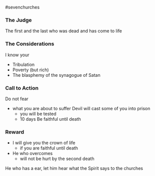#sevenchurches

### The Judge
The first and the last
who was dead and has come to life

### The Considerations
I know your
- Tribulation
- Poverty (but rich)
- The blasphemy of the synagogue of Satan


### Call to Action
Do not fear
- what you are about to suffer
Devil will cast some of you into prison
	- you will be tested
	- 10 days
Be faithful until death

### Reward
- I will give you the crown of life
	- if you are faithful until death
- He who overcomes
	- will not be hurt by the second death

He who has a ear, let him hear what the Spirit says to the churches